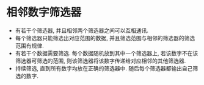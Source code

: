 # 相邻数字筛选器

- 有若干个筛选器, 并且相邻两个筛选器之间可以互相通讯.
- 每个筛选器只能筛选出对应范围的数据, 并且筛选范围与相邻的筛选器的筛选范围有规律.
- 有若干个数据需要筛选. 每个数据随机放到其中一个筛选器上, 若该数字不在该筛选器可筛选的范围, 则该筛选器将该数字传递给对应相邻的其他筛选器.
- 持续筛选, 直到所有数字均放在正确的筛选器中. 随后每个筛选器都输出自己筛选的数字.
